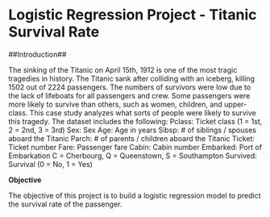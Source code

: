 # Logistic Regression Project - Titanic Survival Rate 

##Introduction##

The sinking of the Titanic on April 15th, 1912 is one of the most tragic tragedies in history. The Titanic sank after colliding with an iceberg, killing 1502 out of 2224 passengers. The numbers of survivors were low due to the lack of lifeboats for all passengers and crew. Some passengers were more likely to survive than others, such as women, children, and upper-class. This case study analyzes what sorts of people were likely to survive this tragedy. The dataset includes the following:
Pclass: Ticket class (1 = 1st, 2 = 2nd, 3 = 3rd)
Sex: Sex
Age: Age in years
Sibsp: # of siblings / spouses aboard the Titanic
Parch: # of parents / children aboard the Titanic
Ticket: Ticket number
Fare: Passenger fare
Cabin: Cabin number
Embarked: Port of Embarkation C = Cherbourg, Q = Queenstown, S = Southampton
Survived: Survival (0 = No, 1 = Yes)


**Objective**

The objective of this project is to build a logistic regression model to predict the survival rate of the passenger. 


